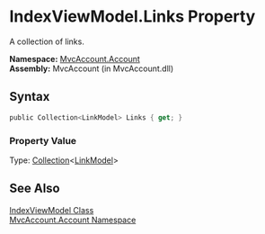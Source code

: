 IndexViewModel.Links Property
=============================
A collection of links.

**Namespace:** [MvcAccount.Account][1]  
**Assembly:** MvcAccount (in MvcAccount.dll)

Syntax
------

```csharp
public Collection<LinkModel> Links { get; }
```

### Property Value
Type: [Collection][2]&lt;[LinkModel][3]>

See Also
--------
[IndexViewModel Class][4]  
[MvcAccount.Account Namespace][1]  

[1]: ../README.md
[2]: http://msdn2.microsoft.com/en-us/library/ms132397
[3]: ../../MvcAccount.Shared/LinkModel/README.md
[4]: README.md